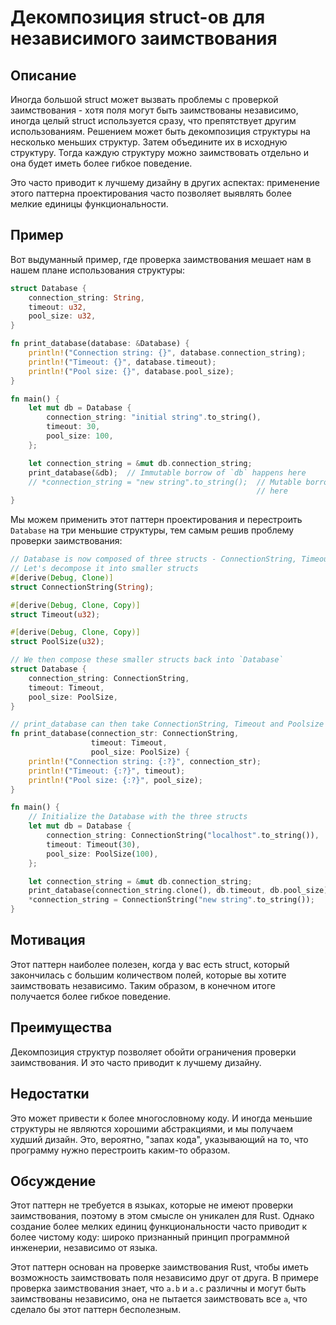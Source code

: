 # Декомпозиция struct-ов для независимого заимствования

## Описание

Иногда большой struct может вызвать проблемы с проверкой заимствования - хотя поля могут быть заимствованы независимо, иногда целый struct используется сразу, что препятствует другим использованиям. Решением может быть декомпозиция структуры на несколько меньших структур. Затем объедините их в исходную структуру. Тогда каждую структуру можно заимствовать отдельно и она будет иметь более гибкое поведение.

Это часто приводит к лучшему дизайну в других аспектах: применение этого паттерна проектирования часто позволяет выявлять более мелкие единицы функциональности.

## Пример

Вот выдуманный пример, где проверка заимствования мешает нам в нашем плане использования структуры:

```rust
struct Database {
    connection_string: String,
    timeout: u32,
    pool_size: u32,
}

fn print_database(database: &Database) {
    println!("Connection string: {}", database.connection_string);
    println!("Timeout: {}", database.timeout);
    println!("Pool size: {}", database.pool_size);
}

fn main() {
    let mut db = Database {
        connection_string: "initial string".to_string(),
        timeout: 30,
        pool_size: 100,
    };

    let connection_string = &mut db.connection_string;
    print_database(&db);  // Immutable borrow of `db` happens here
    // *connection_string = "new string".to_string();  // Mutable borrow is used
                                                       // here
}
```

Мы можем применить этот паттерн проектирования и перестроить `Database` на три меньшие структуры, тем самым решив проблему проверки заимствования:

```rust
// Database is now composed of three structs - ConnectionString, Timeout and PoolSize.
// Let's decompose it into smaller structs
#[derive(Debug, Clone)]
struct ConnectionString(String);

#[derive(Debug, Clone, Copy)]
struct Timeout(u32);

#[derive(Debug, Clone, Copy)]
struct PoolSize(u32);

// We then compose these smaller structs back into `Database`
struct Database {
    connection_string: ConnectionString,
    timeout: Timeout,
    pool_size: PoolSize,
}

// print_database can then take ConnectionString, Timeout and Poolsize struct instead
fn print_database(connection_str: ConnectionString, 
                  timeout: Timeout, 
                  pool_size: PoolSize) {
    println!("Connection string: {:?}", connection_str);
    println!("Timeout: {:?}", timeout);
    println!("Pool size: {:?}", pool_size);
}

fn main() {
    // Initialize the Database with the three structs
    let mut db = Database {
        connection_string: ConnectionString("localhost".to_string()),
        timeout: Timeout(30),
        pool_size: PoolSize(100),
    };

    let connection_string = &mut db.connection_string;
    print_database(connection_string.clone(), db.timeout, db.pool_size);
    *connection_string = ConnectionString("new string".to_string());
}
```

## Мотивация

Этот паттерн наиболее полезен, когда у вас есть struct, который закончилась с большим количеством полей, которые вы хотите заимствовать независимо. Таким образом, в конечном итоге получается более гибкое поведение.

## Преимущества

Декомпозиция структур позволяет обойти ограничения проверки заимствования. И это часто приводит к лучшему дизайну.

## Недостатки

Это может привести к более многословному коду. И иногда меньшие структуры не являются хорошими абстракциями, и мы получаем худший дизайн. Это, вероятно, "запах кода", указывающий на то, что программу нужно перестроить каким-то образом.

## Обсуждение

Этот паттерн не требуется в языках, которые не имеют проверки заимствования, поэтому в этом смысле он уникален для Rust. Однако создание более мелких единиц функциональности часто приводит к более чистому коду: широко признанный принцип программной инженерии, независимо от языка.

Этот паттерн основан на проверке заимствования Rust, чтобы иметь возможность заимствовать поля независимо друг от друга. В примере проверка заимствования знает, что `a.b` и `a.c` различны и могут быть заимствованы независимо, она не пытается заимствовать все `a`, что сделало бы этот паттерн бесполезным.
